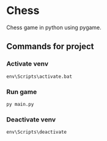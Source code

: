 # Chess
Chess game in python using pygame.

## Commands for project
### Activate venv
    env\Scripts\activate.bat
### Run game
    py main.py
### Deactivate venv
    env\Scripts\deactivate

